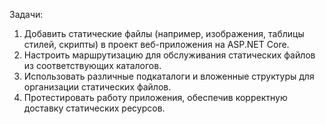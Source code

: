 Задачи:
1) Добавить статические файлы (например, изображения, таблицы 
стилей, скрипты) в проект веб-приложения на ASP.NET Core.
2) Настроить маршрутизацию для обслуживания статических файлов из 
соответствующих каталогов.
3) Использовать различные подкаталоги и вложенные структуры для 
организации статических файлов.
4) Протестировать работу приложения, обеспечив корректную доставку 
статических ресурсов.
